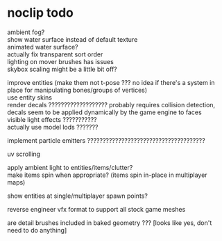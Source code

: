 # noclip todo
ambient fog?  
show water surface instead of default texture  
animated water surface?  
actually fix transparent sort order  
lighting on mover brushes has issues  
skybox scaling might be a little bit off?

improve entities (make them not t-pose ??? no idea if there's a system in place for manipulating bones/groups of vertices)  
use entity skins  
render decals ??????????????????? probably requires collision detection, decals seem to be applied dynamically by the game engine to faces  
visible light effects ???????????  
actually use model lods ???????  

implement particle emitters ??????????????????????????????????????  

uv scrolling  

apply ambient light to entities/items/clutter?  
make items spin when appropriate? (items spin in-place in multiplayer maps)  

show entities at single/multiplayer spawn points?  

reverse engineer vfx format to support all stock game meshes  

are detail brushes included in baked geometry ??? [looks like yes, don't need to do anything]  